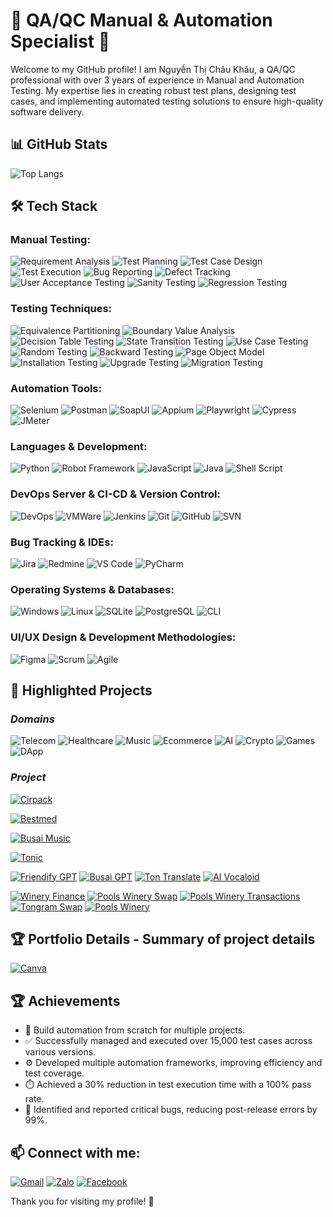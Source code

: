 # 🌟 QA/QC Manual & Automation Specialist 🌟

Welcome to my GitHub profile! I am Nguyễn Thị Châu Khâu, a QA/QC professional with over 3 years of experience in Manual and Automation Testing. My expertise lies in creating robust test plans, designing test cases, and implementing automated testing solutions to ensure high-quality software delivery.

## 📊 GitHub Stats
![Top Langs](https://github-readme-stats.vercel.app/api/top-langs/?username=chaukhau19&layout=compact&theme=radical)

## 🛠️ Tech Stack

### **Manual Testing:**
![Requirement Analysis](https://img.shields.io/badge/-Requirement_Analysis-FF5733?style=flat) 
![Test Planning](https://img.shields.io/badge/-Test_Planning-F39C12?style=flat) 
![Test Case Design](https://img.shields.io/badge/-Test_Case_Design-FFC300?style=flat) 
![Test Execution](https://img.shields.io/badge/-Test_Execution-007BFF?style=flat) 
![Bug Reporting](https://img.shields.io/badge/-Bug_Reporting-DAF7A6?style=flat) 
![Defect Tracking](https://img.shields.io/badge/-Defect_Tracking-28A745?style=flat) 
![User Acceptance Testing](https://img.shields.io/badge/-User_Acceptance_Testing-8E44AD?style=flat) 
![Sanity Testing](https://img.shields.io/badge/-Sanity_Testing-8E44AD?style=flat) 
![Regression Testing](https://img.shields.io/badge/-Regression_Testing-581845?style=flat) 

### **Testing Techniques:**
![Equivalence Partitioning](https://img.shields.io/badge/-Equivalence_Partitioning-FF5733?style=flat) 
![Boundary Value Analysis](https://img.shields.io/badge/-Boundary_Value_Analysis-F39C12?style=flat) 
![Decision Table Testing](https://img.shields.io/badge/-Decision_Table_Testing-FFC300?style=flat) 
![State Transition Testing](https://img.shields.io/badge/-State_Transition_Testing-007BFF?style=flat) 
![Use Case Testing](https://img.shields.io/badge/-Use_Case_Testing-DAF7A6?style=flat) 
![Random Testing](https://img.shields.io/badge/-Random_Testing-581845?style=flat) 
![Backward Testing](https://img.shields.io/badge/-Backward_Testing-28A745?style=flat) 
![Page Object Model](https://img.shields.io/badge/-Page_Object_Model-8E44AD?style=flat) 
![Installation Testing](https://img.shields.io/badge/-Installation_Testing-581845?style=flat) 
![Upgrade Testing](https://img.shields.io/badge/-Upgrade_Testing-FF5733?style=flat) 
![Migration Testing](https://img.shields.io/badge/-Migration_Testing-F39C12?style=flat) 

### **Automation Tools:**
![Selenium](https://img.shields.io/badge/-Selenium-blue?style=flat&logo=selenium) 
![Postman](https://img.shields.io/badge/-Postman-orange?style=flat&logo=postman) 
![SoapUI](https://img.shields.io/badge/-SoapUI-green?style=flat&logo=soapui)
![Appium](https://img.shields.io/badge/-Appium-purple?style=flat&logo=appium)
![Playwright](https://img.shields.io/badge/-Playwright-brightgreen?style=flat&logo=playwright)
![Cypress](https://img.shields.io/badge/-Cypress-darkgreen?style=flat&logo=cypress)
![JMeter](https://img.shields.io/badge/-JMeter-red?style=flat&logo=apachejmeter)

### **Languages & Development:**
![Python](https://img.shields.io/badge/-Python-blue?style=flat) 
![Robot Framework](https://img.shields.io/badge/-Robot_Framework-green?style=flat&logo=robotframework)
![JavaScript](https://img.shields.io/badge/-JavaScript-yellow?style=flat&logo=JavaScript)
![Java](https://img.shields.io/badge/-Java-red?style=flat&logo=Java)
![Shell Script](https://img.shields.io/badge/-Shell_Script-2E7C2E?style=flat&logo=gnu-bash)

### **DevOps Server & CI-CD & Version Control:**
![DevOps](https://img.shields.io/badge/-DevOps-0E76A8?style=flat&logo=devops)
![VMWare](https://img.shields.io/badge/-VMWare-0078D4?style=flat&logo=vmware)
![Jenkins](https://img.shields.io/badge/-Jenkins-D24939?style=flat&logo=jenkins)
![Git](https://img.shields.io/badge/-Git-black?style=flat&logo=git) 
![GitHub](https://img.shields.io/badge/-GitHub-grey?style=flat&logo=github) 
![SVN](https://img.shields.io/badge/-SVN-blue?style=flat&logo=subversion)

### **Bug Tracking & IDEs:**
![Jira](https://img.shields.io/badge/-Jira-0052CC?style=flat&logo=jira) 
![Redmine](https://img.shields.io/badge/-Redmine-8B0000?style=flat&logo=redmine)
![VS Code](https://img.shields.io/badge/-VS_Code-blue?style=flat&logo=visualstudiocode) 
![PyCharm](https://img.shields.io/badge/-PyCharm-green?style=flat&logo=pycharm)

### **Operating Systems & Databases:**
![Windows](https://img.shields.io/badge/-Windows-0078D4?style=flat&logo=microsoftwindows) 
![Linux](https://img.shields.io/badge/-Linux-FCC624?style=flat&logo=linux)
![SQLite](https://img.shields.io/badge/-SQLite-003B57?style=flat) 
![PostgreSQL](https://img.shields.io/badge/-PostgreSQL-336791?style=flat&logo=postgresql)
![CLI](https://img.shields.io/badge/-CLI-2E7C2E?style=flat&logo=gnu-bash)

### **UI/UX Design & Development Methodologies:**
![Figma](https://img.shields.io/badge/-Figma-F24E1E?style=flat&logo=figma)
![Scrum](https://img.shields.io/badge/-Scrum-DA1212?style=flat)
![Agile](https://img.shields.io/badge/-Agile-28A745?style=flat)

## 🌿 Highlighted Projects

### ***Domains***

![Telecom](https://img.shields.io/badge/-Telecom-1E90FF?style=flat) 
![Healthcare](https://img.shields.io/badge/-Healthcare-28A745?style=flat) 
![Music](https://img.shields.io/badge/-Music-6F42C1?style=flat) 
![Ecommerce](https://img.shields.io/badge/-Ecommerce-FFC107?style=flat) 
![AI](https://img.shields.io/badge/-AI-17A2B8?style=flat) 
![Crypto](https://img.shields.io/badge/-Crypto-FB8C00?style=flat) 
![Games](https://img.shields.io/badge/-Games-DC3545?style=flat) 
![DApp](https://img.shields.io/badge/-DApp-20C997?style=flat)

### ***Project***
[![Cirpack](https://img.shields.io/badge/-Cirpack-1E90FF?style=flat&logo=appveyor)](https://www.cirpack.com/) 

[![Bestmed](https://img.shields.io/badge/-Bestmed-28A745?style=flat&logo=appveyor)](https://bestmed.au/) 

[![Busai Music](https://img.shields.io/badge/-Busai_Music-6F42C1?style=flat&logo=appveyor)](https://music.busai.me/new_music) 

[![Tonic](https://img.shields.io/badge/-Tonic-FFC107?style=flat&logo=appveyor)](https://tonic.tongram.app/en) 

[![Friendify GPT](https://img.shields.io/badge/-Friendify_GPT-17A2B8?style=flat&logo=appveyor)](https://friendify.ai/) 
[![Busai GPT](https://img.shields.io/badge/-Busai_GPT-17A2B8?style=flat&logo=appveyor)](https://gpt.busai.me/) 
[![Ton Translate](https://img.shields.io/badge/-Ton_Translate-17A2B8?style=flat&logo=appveyor)](https://gpt.busai.me/welcome) 
[![AI Vocaloid](https://img.shields.io/badge/-AI_Vocaloid-17A2B8?style=flat&logo=appveyor)](https://ari.aurumai.io/dashboard/) 

[![Winery Finance](https://img.shields.io/badge/-Winery_Finance-FB8C00?style=flat&logo=appveyor)](https://winery.finance/info/overview) 
[![Pools Winery Swap](https://img.shields.io/badge/-Pools_Winery_Swap-FB8C00?style=flat&logo=appveyor)](https://swap.poolswinery.it/swap) 
[![Pools Winery Transactions](https://img.shields.io/badge/-Pools_Winery_Transactions-FB8C00?style=flat&logo=appveyor)](https://bridge.poolswinery.it/transactions) 
[![Tongram Swap](https://img.shields.io/badge/-Tongram_Swap-FB8C00?style=flat&logo=appveyor)](https://dex.tongram.app/) 
[![Pools Winery](https://img.shields.io/badge/-Pools_Winery-FB8C00?style=flat&logo=appveyor)](https://poolswinery.it/) 


## 🏆 Portfolio Details - Summary of project details
[![Canva](https://img.shields.io/badge/-Canva-00BDAA?style=flat&logo=canva)](https://s.net.vn/2w4i)

## 🏆 Achievements

- 🚀 Build automation from scratch for multiple projects.
- ✅ Successfully managed and executed over 15,000 test cases across various versions.
- ⚙️ Developed multiple automation frameworks, improving efficiency and test coverage.
- ⏱️ Achieved a 30% reduction in test execution time with a 100% pass rate.
- 🐞 Identified and reported critical bugs, reducing post-release errors by 99%.

## 📫 Connect with me:
[![Gmail](https://img.shields.io/badge/-Gmail-red?style=flat&logo=gmail)](mailto:chaukhau2000@gmail.com)
[![Zalo](https://img.shields.io/badge/-Zalo-0078D4?style=flat&logo=zalo)](https://zalo.me/0327720369) 
[![Facebook](https://img.shields.io/badge/-Facebook-1877F2?style=flat&logo=facebook&logoColor=white)](https://www.facebook.com/phu.nick.186?mibextid=ZbWKwL)

Thank you for visiting my profile! 🌟
